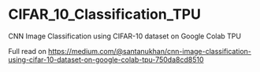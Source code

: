 # CIFAR_10_Classification_TPU
CNN Image Classification using CIFAR-10 dataset on Google Colab TPU


Full read on https://medium.com/@santanukhan/cnn-image-classification-using-cifar-10-dataset-on-google-colab-tpu-750da8cd8510
